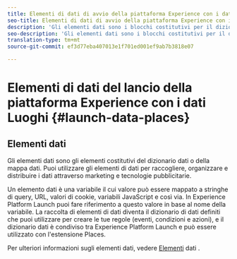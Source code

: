 ```yaml
---
title: Elementi di dati di avvio della piattaforma Experience con i dati Luoghi
seo-title: Elementi di dati di avvio della piattaforma Experience con i dati Luoghi
description: 'Gli elementi dati sono i blocchi costitutivi per il dizionario dati (o mappa dati). '
seo-description: 'Gli elementi dati sono i blocchi costitutivi per il dizionario dati (o mappa dati). '
translation-type: tm+mt
source-git-commit: ef3d77eba407013e1f701ed001ef9ab7b3818e07

---
```



# Elementi di dati del lancio della piattaforma Experience con i dati Luoghi {#launch-data-places}

## Elementi dati

Gli elementi dati sono gli elementi costitutivi del dizionario dati o della mappa dati. Puoi utilizzare gli elementi di dati per raccogliere, organizzare e distribuire i dati attraverso marketing e tecnologie pubblicitarie.

Un elemento dati è una variabile il cui valore può essere mappato a stringhe di query, URL, valori di cookie, variabili JavaScript e così via. In Experience Platform Launch puoi fare riferimento a questo valore in base al nome della variabile. La raccolta di elementi di dati diventa il dizionario di dati definiti che puoi utilizzare per creare le tue regole (eventi, condizioni e azioni), e il dizionario dati è condiviso tra Experience Platform Launch e può essere utilizzato con l'estensione Places.

Per ulteriori informazioni sugli elementi dati, vedere [Elementi](https://docs.adobelaunch.com/launch-reference/managing-resources/data-elements) dati .

